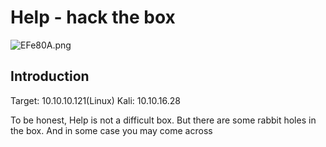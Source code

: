 # Help - hack the box 

![EFe80A.png](https://s2.ax1x.com/2019/04/21/EFe80A.png)

## Introduction

Target: 10.10.10.121(Linux)
Kali: 10.10.16.28

To be honest, Help is not a difficult box. But there are some rabbit holes in the box. And in some case you may come across 
